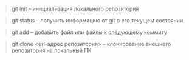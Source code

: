> git init – инициализация локального репозитория

> git status – получить информацию от git о его текущем состоянии

> git add – добавить файл или файлы к следующему коммиту

> git clone <url-адрес репозитория> – клонирование внешнего репозитория на  локальный ПК
